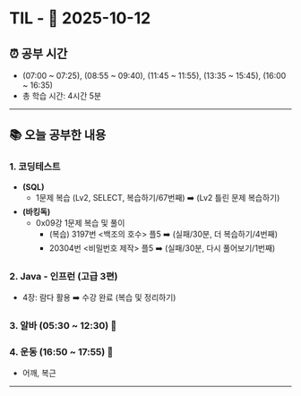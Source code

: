 # TIL - 📅 2025-10-12

## ⏰ 공부 시간
- (07:00 ~ 07:25), (08:55 ~ 09:40), (11:45 ~ 11:55), (13:35 ~ 15:45), (16:00 ~ 16:35)
- 총 학습 시간: 4시간 5분

---

## 📚 오늘 공부한 내용
### 1. 코딩테스트
- **(SQL)**
  - 1문제 복습 (Lv2, SELECT, 복습하기/67번째) ➡️ (Lv2 틀린 문제 복습하기)
- **(바킹독)**
  - 0x09강 1문제 복습 및 풀이
    - (복습) 3197번 <백조의 호수> 플5 ➡️ (실패/30분, 더 복습하기/4번째)
    - 20304번 <비밀번호 제작> 플5 ➡️ (실패/30분, 다시 풀어보기/1번째)

### 2. Java - 인프런 (고급 3편)
- 4장: 람다 활용 ➡️ 수강 완료 (복습 및 정리하기)

### 3. 알바 (05:30 ~ 12:30) 👷

### 4. 운동 (16:50 ~ 17:55) 👟
- 어깨, 복근

---
